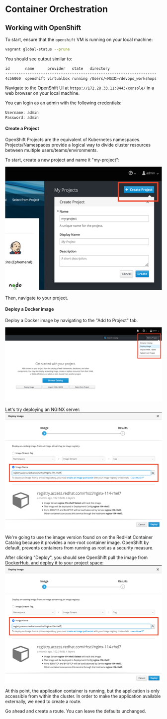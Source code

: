 # Container Orchestration 

## Working with OpenShift
To start, ensure that the `openshift` VM is running on your local machine:
```bash
vagrant global-status --prune
```
You should see output similar to:
```
id       name      provider   state   directory
--------------------------------------------------------------------
4c56060  openshift virtualbox running /Users/<MSID>/devops_workshops
```

Navigate to the OpenShift UI at `https://172.28.33.11:8443/console/` in a web browser on your local machine.

You can login as an admin with the following credentials:
```
Username: admin
Password: admin
```

#### Create a Project
OpenShift Projects are the equivalent of Kubernetes namespaces.
Projects/Namespaces provide a logical way to divide cluster resources between multiple users/teams/environments.

To start, create a new project and name it "my-project":  

![create_project](./images/create_project.png)

Then, navigate to your project.

#### Deploy a Docker image
Deploy a Docker image by navigating to the "Add to Project" tab.

![deploy_image](./images/deploy_image.png)

Let's try deploying an NGINX server:
![deploy_image](./images/deploy_nginx.png)

We're going to use the image version found on on the RedHat Container Catalog
because it provides a non-root container image. 
OpenShift by default, prevents containers from running as root as a security measure.

After clicking "Deploy", you should see OpenShift pull the image from DockerHub, and deploy it to your project space:
![deploy_image](./images/deploy_nginx.png)

At this point, the application container is running, but the application is only accessible from within the cluster.
In order to make the application available externally, we need to create a route.

Go ahead and create a route. You can leave the defaults unchanged.
